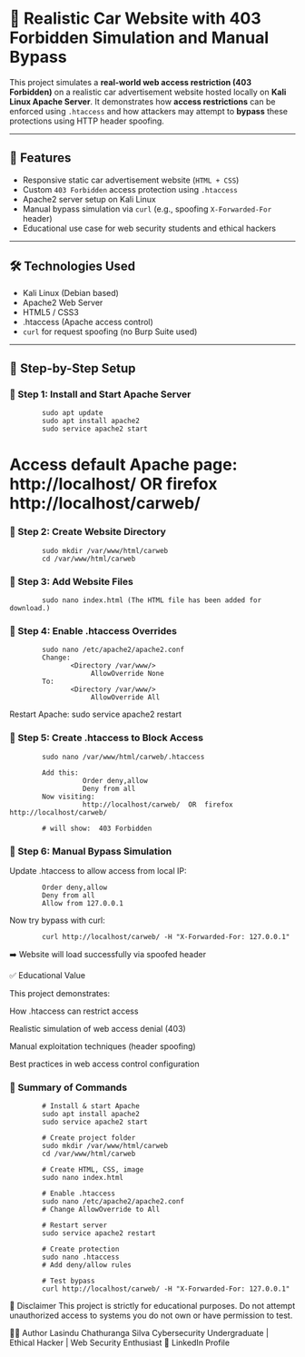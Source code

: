 # 🚗 Realistic Car Website with 403 Forbidden Simulation and Manual Bypass 

This project simulates a **real-world web access restriction (403 Forbidden)** on a realistic car advertisement website hosted locally on **Kali Linux Apache Server**. It demonstrates how **access restrictions** can be enforced using `.htaccess` and how attackers may attempt to **bypass** these protections using HTTP header spoofing.

---

## 📌 Features

- Responsive static car advertisement website (`HTML + CSS`)
- Custom `403 Forbidden` access protection using `.htaccess`
- Apache2 server setup on Kali Linux
- Manual bypass simulation via `curl` (e.g., spoofing `X-Forwarded-For` header)
- Educational use case for web security students and ethical hackers

---

## 🛠️ Technologies Used

- Kali Linux (Debian based)
- Apache2 Web Server
- HTML5 / CSS3
- .htaccess (Apache access control)
- `curl` for request spoofing (no Burp Suite used)

---

## 🔧 Step-by-Step Setup

### 🔹 Step 1: Install and Start Apache Server
            sudo apt update
            sudo apt install apache2
            sudo service apache2 start

# Access default Apache page: http://localhost/ OR firefox http://localhost/carweb/

### 🔹 Step 2: Create Website Directory
            sudo mkdir /var/www/html/carweb
            cd /var/www/html/carweb

### 🔹 Step 3: Add Website Files
            sudo nano index.html (The HTML file has been added for download.)

### 🔹 Step 4: Enable .htaccess Overrides
            sudo nano /etc/apache2/apache2.conf
            Change:
                   <Directory /var/www/>
                        AllowOverride None
            To:
                   <Directory /var/www/>
                        AllowOverride All
  Restart Apache:
            sudo service apache2 restart

### 🔹 Step 5: Create .htaccess to Block Access
            sudo nano /var/www/html/carweb/.htaccess

            Add this:  
                      Order deny,allow
                      Deny from all
            Now visiting:
                      http://localhost/carweb/  OR  firefox http://localhost/carweb/
            
            # will show:  403 Forbidden

### 🔹 Step 6: Manual Bypass Simulation
   Update .htaccess to allow access from local IP:
   
            Order deny,allow
            Deny from all
            Allow from 127.0.0.1

Now try bypass with curl:

            curl http://localhost/carweb/ -H "X-Forwarded-For: 127.0.0.1"
            
➡️ Website will load successfully via spoofed header

✅ Educational Value

This project demonstrates:

How .htaccess can restrict access

Realistic simulation of web access denial (403)

Manual exploitation techniques (header spoofing)

Best practices in web access control configuration


### 📝 Summary of Commands

            # Install & start Apache
            sudo apt install apache2
            sudo service apache2 start
            
            # Create project folder
            sudo mkdir /var/www/html/carweb
            cd /var/www/html/carweb
            
            # Create HTML, CSS, image
            sudo nano index.html
            
            # Enable .htaccess
            sudo nano /etc/apache2/apache2.conf
            # Change AllowOverride to All
            
            # Restart server
            sudo service apache2 restart
            
            # Create protection
            sudo nano .htaccess
            # Add deny/allow rules
            
            # Test bypass
            curl http://localhost/carweb/ -H "X-Forwarded-For: 127.0.0.1"

🔐 Disclaimer
This project is strictly for educational purposes. Do not attempt unauthorized access to systems you do not own or have permission to test.

👨‍💻 Author
Lasindu Chathuranga Silva
Cybersecurity Undergraduate | Ethical Hacker | Web Security Enthusiast
🔗 LinkedIn Profile




   

                        
            


